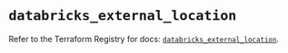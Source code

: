 # `databricks_external_location`

Refer to the Terraform Registry for docs: [`databricks_external_location`](https://registry.terraform.io/providers/databricks/databricks/1.90.0/docs/resources/external_location).
